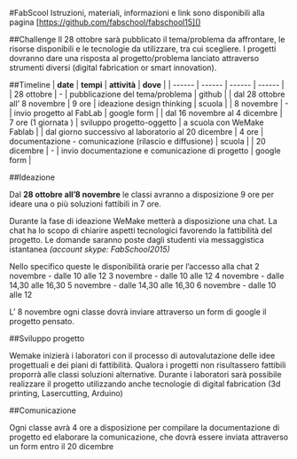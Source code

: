 #FabScool
Istruzioni, materiali, informazioni e link sono disponibili alla pagina [https://github.com/fabschool/fabschool15]()

##Challenge
Il 28 ottobre sarà pubblicato il tema/problema da affrontare, le risorse disponibili e le tecnologie da utilizzare, tra cui scegliere. I progetti dovranno dare una risposta al progetto/problema lanciato attraverso strumenti diversi (digital fabrication or smart innovation).



##Timeline
|  **date** | **tempi** | **attività** | **dove** |
|  ------ | ------ | ------ | ------ |
|  28 ottobre | - | pubblicazione del tema/problema | github |
|  dal 28 ottobre all’ 8 novembre | 9 ore | ideazione design thinking | scuola |
|  8 novembre | - | invio progetto al FabLab | google form |
|  dal 16 novembre al 4 dicembre | 7 ore (1 giornata ) | sviluppo progetto-oggetto | a scuola con  WeMake Fablab |
|  dal giorno successivo al laboratorio al 20 dicembre | 4 ore | documentazione - comunicazione (rilascio e diffusione) | scuola |
|  20 dicembre | - | invio documentazione e comunicazione di progetto | google form |


##Ideazione

Dal **28 ottobre all’8 novembre** le classi avranno a disposizione 9 ore per ideare una o più soluzioni fattibili in 7 ore.

Durante la fase di ideazione WeMake metterà a disposizione una chat.
La chat ha lo scopo di chiarire aspetti tecnologici favorendo la fattibilità del progetto. Le domande saranno poste dagli studenti via messaggistica istantanea *(account skype: FabSchool2015)*

Nello specifico queste le disponibilità orarie per l’accesso alla chat
2 novembre - dalle 10 alle 12
3 novembre - dalle 10 alle 12
4 novembre - dalle 14,30 alle 16,30
5 novembre - dalle 14,30 alle 16,30
6 novembre - dalle 10 alle 12

L’ 8 novembre ogni classe dovrà inviare attraverso un form di google il progetto pensato.


##Sviluppo progetto

Wemake inizierà i laboratori con il processo di autovalutazione delle idee progettuali e dei piani di fattibilità. Qualora i progetti non risultassero fattibili proporrà alle classi soluzioni alternative.
Durante i laboratori sarà possibile realizzare il progetto utilizzando anche tecnologie di digital fabrication  (3d printing, Lasercutting, Arduino) 

##Comunicazione

Ogni classe avrà 4 ore a disposizione per compilare la documentazione di progetto ed elaborare la comunicazione, che dovrà essere inviata attraverso un form entro il 20 dicembre